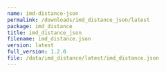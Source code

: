 ```yaml
---
name: imd-distance-json
permalink: /downloads/imd_distance_json/latest
package: imd_distance
title: imd_distance_json
filename: imd_distance.json
version: latest
full_version: 1.2.0
file: /data/imd_distance/latest/imd_distance.json
---
```

